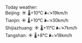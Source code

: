 Today weather:  
Beijing: ☀️   🌡️+10°C 🌬️↘19km/h  
Tianjin: ☀️   🌡️+10°C 🌬️↘30km/h  
Shijiazhuang: ☀️   🌡️+11°C 🌬️↘7km/h  
Tangshan: ☀️   🌡️+8°C 🌬️↘18km/h  

